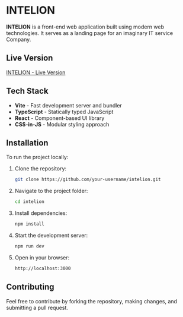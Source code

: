 
# INTELION

**INTELION** is a front-end web application built using modern web technologies. It serves as a landing page for an imaginary IT service Company.

## Live Version
[INTELION - Live Version](https://intelion-three.vercel.app/)


## Tech Stack
- **Vite** - Fast development server and bundler
- **TypeScript** - Statically typed JavaScript
- **React** - Component-based UI library
- **CSS-in-JS** - Modular styling approach

## Installation
To run the project locally:

1. Clone the repository:
   ```bash
   git clone https://github.com/your-username/intelion.git
   ```

2. Navigate to the project folder:
   ```bash
   cd intelion
   ```

3. Install dependencies:
   ```bash
   npm install
   ```

4. Start the development server:
   ```bash
   npm run dev
   ```

5. Open in your browser:
   ```bash
   http://localhost:3000
   ```

## Contributing
Feel free to contribute by forking the repository, making changes, and submitting a pull request.


